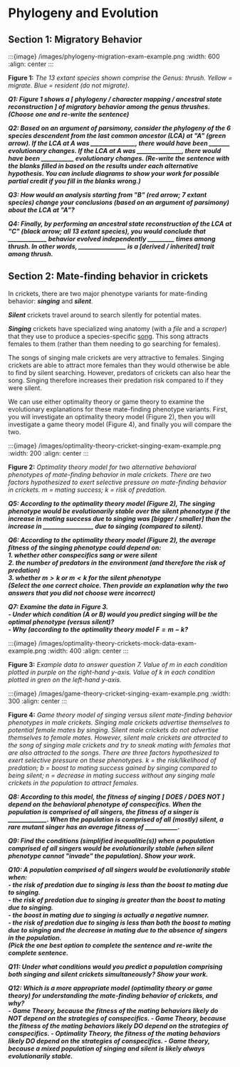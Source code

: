 # Phylogeny and Evolution

## Section 1: Migratory Behavior

:::{image} /images/phylogeny-migration-exam-example.png
:width: 600
:align: center
:::

**Figure 1:** *The 13 extant species shown comprise the Genus: thrush. Yellow = migrate. Blue = resident (do not migrate)*. 


***Q1: Figure 1 shows a [ phylogeny / character mapping / ancestral state reconstruction ] of migratory behavior among the genus thrushes. (Choose one and re-write the sentence)***

***Q2: Based on an argument of parsimony, consider the phylogeny of the 6 species descendent from the last common ancestor (LCA) at "A" (green arrow). If the LCA at A was _______________, there would have been _______ evolutionary changes. If the LCA at A was _______________, there would have been ___________ evolutionary changes. (Re-write the sentence with the blanks filled in based on the results under each alternative hypothesis. You can include diagrams to show your work for possible partial credit if you fill in the blanks wrong.)***

***Q3: How would an analysis starting from "B" (red arrow; 7 extant species) change your conclusions (based on an argument of parsimony) about the LCA at "A"?***

***Q4: Finally, by performing an ancestral state reconstruction of the LCA at "C" (black arrow; all 13 extant species), you would conclude that _____________ behavior evolved independently _________ times among thrush. In other words, ________________ is a [derived / inherited] trait among thrush.***


## Section 2: Mate-finding behavior in crickets

In crickets, there are two major phenotype variants for mate-finding behavior: ***singing*** and ***silent***. 

***Silent*** crickets travel around to search silently for potential mates.

***Singing*** crickets have specialized wing anatomy (with a *file* and a *scraper*) that they use to produce a species-specific [song](https://youtu.be/GP5NpXcYc8A). This song attracts females to them (rather than them needing to go searching for females). 

The songs of singing male crickets are very attractive to females. Singing crickets are able to attract more females than they would otherwise be able to find by silent searching. However, predators of crickets can also hear the song. Singing therefore increases their predation risk compared to if they were silent. 

We can use either optimality theory or game theory to examine the evolutionary explanations for these mate-finding phenotype variants. First, you will investigate an optimality theory model (Figure 2), then you will investigate a game theory model (Figure 4), and finally you will compare the two. 

:::{image} /images/optimality-theory-cricket-singing-exam-example.png
:width: 200
:align: center
:::

**Figure 2:** *Optimality theory model for two alternative behavioral phenotypes of mate-finding behavior in male crickets. There are two factors hypothesized to exert selective pressure on mate-finding behavior in crickets. $m$ = mating success; $k$ = risk of predation.*

***Q5: According to the optimality theory model (Figure 2), The singing phenotype would be evolutionarily stable over the silent phenotype if the increase in mating success due to singing was [bigger / smaller] than the increase in _________________ due to singing (compared to silent).***

***Q6: According to the optimality theory model (Figure 2), the average fitness of the singing phenotype could depend on:  
		1. whether other conspecifics sang or were silent  
		2. the number of predators in the environment (and therefore the risk of predation)  
		3. whether $m > k$ or $m < k$ for the silent phenotype  
(Select the one correct choice. Then provide an explanation why the two answers that you did not choose were incorrect)***


***Q7: Examine the data in Figure 3.  
		- Under which condition (A or B) would you predict singing will be the optimal phenotype (versus silent)?  
		- Why (according to the optimality theory model $F=m-k$?***

:::{image} /images/optimality-theory-crickets-mock-data-exam-example.png
:width: 400
:align: center
:::

**Figure 3:** *Example data to answer question 7. Value of $m$ in each condition plotted in purple on the right-hand y-axis. Value of $k$ in each condition plotted in gren on the left-hand y-axis.* 


:::{image} /images/game-theory-cricket-singing-exam-example.png
:width: 300
:align: center
:::

**Figure 4:** *Game theory model of singing versus silent mate-finding behavior phenotypes in male crickets. Singing male crickets advertise themselves to potential female mates by singing. Silent male crickets do not advertise themselves to female mates. However, silent male crickets are attracted to the song of singing male crickets and try to sneak mating with females that are also attracted to the songs. There are three factors hypothesized to exert selective pressure on these phenotypes. $k$ = the risk/likelihood of predation; $b$ = boost to mating success gained by singing compared to being silent; $n$ = decrease in mating success without any singing male crickets in the population to attract females.* 

***Q8: According to this model, the fitness of singing [ DOES / DOES NOT ] depend on the behavioral phenotype of conspecifics. When the population is comprised of all singers, the fitness of a singer is _____________. When the population is comprised of all (mostly) silent, a rare mutant singer has an average fitness of ___________.***

***Q9: Find the conditions (simplified inequalitie(s)) when a population comprised of all singers would be evolutionarily stable (when silent phenotype cannot "invade" the population). Show your work.***

***Q10: A population comprised of all singers would be evolutionarily stable when:  
		- the risk of predation due to singing is less than the boost to mating due to singing.   
		- the risk of predation due to singing is greater than the boost to mating due to singing.  
		- the boost in mating due to singing is actually a negative numner.  
		- the risk of predation due to singing is less than both the boost to mating due to singing and the decrease in mating due to the absence of singers in the population.  
		(Pick the one best option to complete the sentence and re-write the complete sentence.***

***Q11: Under what conditions would you predict a population comprising both singing and silent crickets simultaneously? Show your work.***

***Q12: Which is a more appropriate model (optimality theory or game theory) for understanding the mate-finding behavior of crickets, and why?  
		- Game Theory, because the fitness of the mating behaviors likely do NOT depend on the strategies of conspecifics.
		- Game Theory, because the fitness of the mating behaviors likely DO depend on the strategies of conspecifics.
		- Optimality Theory, the fitness of the mating behaviors likely DO depend on the strategies of conspecifics.
		- Game theory, because a mixed population of singing and silent is likely always evolutionarily stable.***


<!-- 
---

## You can do it better

Improve these two excerpts from editorials on animal behavior. Make at least two majore improvements to each excerpt. Highlight your changes and briefly explain the reason for the change using footnote-style annotation. 

One
:::{epigraph}
A phylogeny is a study of the relationships among a group of organisms. Animals that evolved from a common ancestor evolve in different ways. They also develop different traits at different times. Every species can be connected to one common ancestor that they all evolved from. In this case, phylogeny is used on rattlesnakes. (Figure 1) The rattlesnakes were investigated for showing the trait of cannibalistic behavior or not showing the trait. Out of many species, only 6 show cannibalistic behavior. For the species that do show the trait, they seem to come up in very distant relationships. Very few of the species that are close in evolution share the trait. Also, based on just the phylogeny the ancestral trait can be predicted. An ancestral trait is a trait that the very first ancestor, that the species evolved from, shows. In this case, the ancestral trait is cannibalistic behavior because the species “Sistrurus catenatus has a direct lineage to the common ancestor. This species does show cannibal-like behavior thus the ancestral trait is cannibalism.
:::

:::{figure-md} Phylogeny-example_snake-cannibal
<img src="/images/Phylogeny_Snake-Cannibalism.png" alt="fishy" class="bg-primary mb-1" width="400px">

The character mapping and ancestral state reconstruction accompanying the text. 
:::

Two 

:::{epigraph}
Infanticide has a high benefit and a low cost. The high benefit is because eating a snake's offspring can bring a lot of nutrients into the snake's diet. Some snakes eat their young because they need to compensate for their lost energy when producing offspring. The cost is low because it is easy for the snake to eat their young, there is very little risk to the parent snake itself since the offspring has no means of defending itself. Since the benefit outweighs the cost this is a viable option and could explain why rattlesnakes partake in cannibalism. The main benefit of infanticide is not losing the energy that went into reproduction.
:::

- Can you think of any alternative hypotheses or factors? -->
<!-- ---

Code breaking of escape by tentacled snake (read a Ken Catania paper?)

What is the FAP of the fish? what is the sign stimulus? What is the code-breaking behavior? How would the escape behavior of fish likely start to differ in environments where tentacled snakes live? Why might the escape behavior persist 'as-is' even in environments where tentacled snakes live (ie. what other selection pressures are there on the escape behavior)?


 -->

